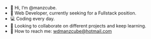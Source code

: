 - 👋 Hi, I’m @manzcube.
- :hear_no_evil: Web Developer, currently seeking for a Fullstack position. 
- 💻 Coding every day.
- :eyes: Looking to collaborate on different projects and keep learning.
- :running: How to reach me: wdmanzcube@hotmail.com

<!---
manzcube/manzcube is a ✨ special ✨ repository because its `README.md` (this file) appears on your GitHub profile.
You can click the Preview link to take a look at your changes.
--->
